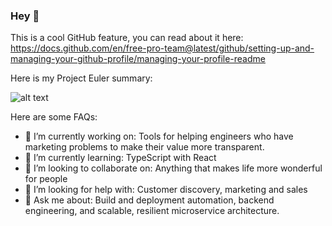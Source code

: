 ### Hey 👋

This is a cool GitHub feature, you can read about it here: https://docs.github.com/en/free-pro-team@latest/github/setting-up-and-managing-your-github-profile/managing-your-profile-readme

Here is my Project Euler summary:

![alt text](https://projecteuler.net/profile/robknows.png "Project Euler Badge")

Here are some FAQs:

- 🔭 I’m currently working on: Tools for helping engineers who have marketing problems to make their value more transparent.
- 🌱 I’m currently learning: TypeScript with React
- 👯 I’m looking to collaborate on: Anything that makes life more wonderful for people
- 🤔 I’m looking for help with: Customer discovery, marketing and sales
- 💬 Ask me about: Build and deployment automation, backend engineering, and scalable, resilient microservice architecture.
